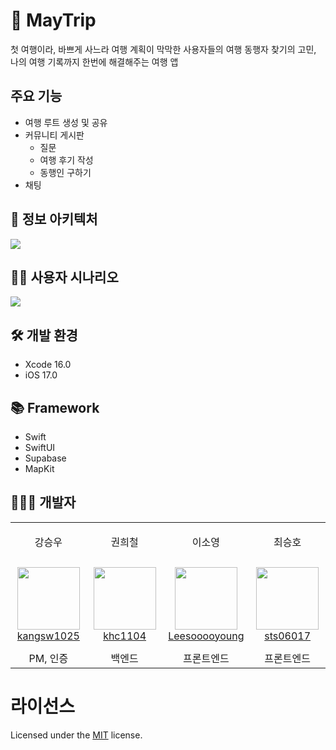 # 🧳 MayTrip

첫 여행이라, 바쁘게 사느라 여행 계획이 막막한 사용자들의 여행 동행자 찾기의 고민, 나의 여행 기록까지 한번에 해결해주는 여행 앱

## 주요 기능

- 여행 루트 생성 및 공유
- 커뮤니티 게시판
    - 질문
    - 여행 후기 작성
    - 동행인 구하기
- 채팅

## 📖 정보 아키텍처

<img src="https://github.com/user-attachments/assets/d2ba8206-a0fb-4fb3-bd46-9f681311444e">

## 🙋‍♂️ 사용자 시나리오

<img src="https://github.com/user-attachments/assets/eb844f88-b56e-4888-ad20-fe47ad9a71af">

## 🛠️ 개발 환경

- Xcode 16.0
- iOS 17.0

## 📚 Framework

- Swift
- SwiftUI
- Supabase
- MapKit

## 🧑🏻‍💻 개발자

<table>
    <tr>
        <td align="center" width="130px">
            <p>강승우</p>
        </td>
        <td align="center" width="130px">
            <p>권희철</p>
        </td>
        <td align="center" width="130px">
            <p>이소영</p>
        </td>
        <td align="center" width="130px">
            <p>최승호</p>
        </td>
    </tr>
    <tr height="140px">
        <td align="center" width="130px">
            <a href="https://github.com/kangsw1025"><img height="100px" width="100px" src="https://avatars.githubusercontent.com/u/62426665?v=4"/></a>
            <br />
            <a href="https://github.com/kangsw1025">kangsw1025</a>
        </td>
        <td align="center" width="130px">
            <a href="https://github.com/khc1104"><img height="100px" width="100px" src="https://avatars.githubusercontent.com/u/633112?v=4"/></a>
            <br />
            <a href="https://github.com/khc1104">khc1104</a>
        </td>
        <td align="center" width="130px">
            <a href="https://github.com/Leesooooyoung"><img height="100px" width="100px" src="https://avatars.githubusercontent.com/u/171101080?v=4"/></a>
            <br />
            <a href="https://github.com/Leesooooyoung">Leesooooyoung</a>
        </td>
        <td align="center" width="130px">
            <a href="https://github.com/sts06017"><img height="100px" width="100px" src="https://avatars.githubusercontent.com/u/87319059?v=4"/></a>
            <br />
            <a href="https://github.com/sts06017">sts06017</a>
        </td>
    </tr>
    <tr height="30px">
        <td align="center" width="130px">
            <span>PM, 인증</span>
        </td>
        <td align="center" width="130px">
            <span>백엔드</span>
        </td>
        <td align="center" width="130px">
            <span>프론트엔드</span>
        </td>
        <td align="center" width="130px">
            <span>프론트엔드</span>
        </td>
    </tr>
</table>


# 라이선스
Licensed under the [MIT](LICENSE) license.
